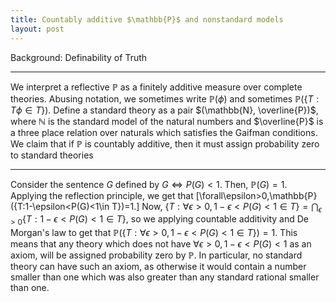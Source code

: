 ```yaml
---
title: Countably additive $\mathbb{P}$ and nonstandard models
layout: post
---
```

Background: Definability of Truth
***
We interpret a reflective $\mathbb{P}$ as a finitely additive measure over complete theories.
Abusing notation, we sometimes write $\mathbb{P}(\phi)$ and sometimes $\mathbb{P}(\{T:T\phi\in T\})$.
Define a standard theory as a pair $(\mathbb{N}, \overline{P})$, where $\mathbb{N}$ is the standard model of the natural numbers and $\overline{P}$ is a three place relation over naturals which satisfies the Gaifman conditions.
We claim that if $\mathbb{P}$ is countably additive, then it must assign probability zero to standard theories
***
Consider the sentence $G$ defined by $G \iff P(G) < 1$.
Then, $\mathbb{P}(G)=1$.
Applying the reflection principle, we get that 
\[\forall\epsilon>0,\mathbb{P}(\{T:1-\epsilon<P(G)<1\in T\})=1.\]
Now, $\{T:\forall \epsilon>0,1-\epsilon<P(G)<1\in T\}=\bigcap_{\epsilon>0}\{T:1-\epsilon<P(G)<1\in T\}$, so we applying countable additivity and De Morgan's law to get that $\mathbb{P}(\{T:\forall \epsilon>0,1-\epsilon<P(G)<1\in T\})=1$.
This means that any theory which does not have $\forall \epsilon>0,1-\epsilon<P(G)<1$ as an axiom, will be assigned probability zero by $\mathbb{P}$.
In particular, no standard theory can have such an axiom, as otherwise it would contain a number smaller than one which was also greater than any standard rational smaller than one.
